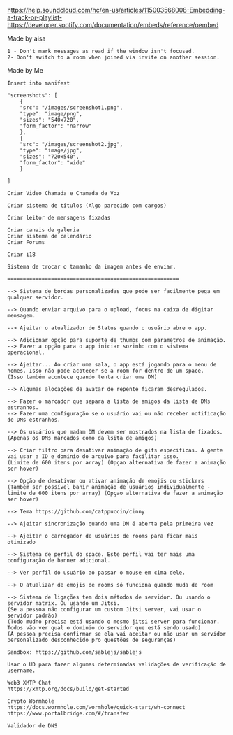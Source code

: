 https://help.soundcloud.com/hc/en-us/articles/115003568008-Embedding-a-track-or-playlist-
https://developer.spotify.com/documentation/embeds/reference/oembed

Made by aisa

    1 - Don't mark messages as read if the window isn't focused.
    2- Don't switch to a room when joined via invite on another session.

Made by Me

    Insert into manifest

    "screenshots": [
        {
        "src": "/images/screenshot1.png",
        "type": "image/png",
        "sizes": "540x720",
        "form_factor": "narrow"
        },
        {
        "src": "/images/screenshot2.jpg",
        "type": "image/jpg",
        "sizes": "720x540",
        "form_factor": "wide"
        }

    ]

    Criar Video Chamada e Chamada de Voz

    Criar sistema de titulos (Algo parecido com cargos)

    Criar leitor de mensagens fixadas

    Criar canais de galeria
    Criar sistema de calendário
    Criar Forums

    Criar i18

    Sistema de trocar o tamanho da imagem antes de enviar.

    =======================================================

    --> Sistema de bordas personalizadas que pode ser facilmente pega em qualquer servidor.

    --> Quando enviar arquivo para o upload, focus na caixa de digitar mensagem.

    --> Ajeitar o atualizador de Status quando o usuário abre o app.

    --> Adicionar opção para suporte de thumbs com parametros de animação.
    --> Fazer a opção para o app iniciar sozinho com o sistema operacional.

    --> Ajeitar... Ao criar uma sala, o app está jogando para o menu de homes. Isso não pode acotecer se a room for dentro de um space.
    (Isso também acontece quando tenta criar uma DM)

    --> Algumas alocações de avatar de repente ficaram desregulados.

    --> Fazer o marcador que separa a lista de amigos da lista de DMs estranhos.
    --> Fazer uma configuração se o usuário vai ou não receber notificação de DMs estranhos.

    --> Os usuários que madam DM devem ser mostrados na lista de fixados. (Apenas os DMs marcados como da lsita de amigos)

    --> Criar filtro para desativar animação de gifs especificas. A gente vai usar a ID e dominio do arquivo para facilitar isso.
    (Limite de 600 itens por array) (Opçao alternativa de fazer a animação ser hover)

    --> Opção de desativar ou ativar animação de emojis ou stickers
    (Também ser possível banir animação de usuários individualmente - limite de 600 itens por array) (Opçao alternativa de fazer a animação ser hover)

    --> Tema https://github.com/catppuccin/cinny

    --> Ajeitar sincronização quando uma DM é aberta pela primeira vez

    --> Ajeitar o carregador de usuários de rooms para ficar mais otimizado

    --> Sistema de perfil do space. Este perfil vai ter mais uma configuração de banner adicional.

    --> Ver perfil do usuário ao passar o mouse em cima dele.

    --> O atualizar de emojis de rooms só funciona quando muda de room

    --> Sistema de ligações tem dois métodos de servidor. Ou usando o servidor matrix. Ou usando um Jitsi.
    (Se a pessoa não configurar um custom Jitsi server, vai usar o servidor padrão)
    (Todo mudno precisa está usando o mesmo jitsi server para funcionar. Todos vão ver qual o dominio do servidor que está sendo usado)
    (A pessoa precisa confirmar se ela vai aceitar ou não usar um servidor personalizado desconhecido pro questões de seguranças)

    Sandbox: https://github.com/sablejs/sablejs

    Usar o UD para fazer algumas determinadas validações de verificação de username.

    Web3 XMTP Chat
    https://xmtp.org/docs/build/get-started

    Crypto Wormhole
    https://docs.wormhole.com/wormhole/quick-start/wh-connect
    https://www.portalbridge.com/#/transfer

    Validador de DNS
